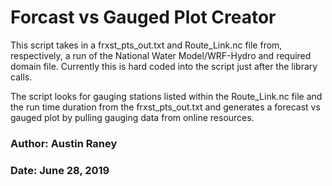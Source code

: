 # Forcast vs Gauged Plot Creator

This script takes in a frxst_pts_out.txt and Route_Link.nc file
from, respectively, a run of the National Water Model/WRF-Hydro
and required domain file. Currently this is hard coded into the
script just after the library calls. 

The script looks for gauging stations listed within the Route_Link.nc
file and the run time duration from the frxst_pts_out.txt and
generates a forecast vs gauged plot by pulling gauging data from online
resources.


### Author: Austin Raney
### Date: June 28, 2019
